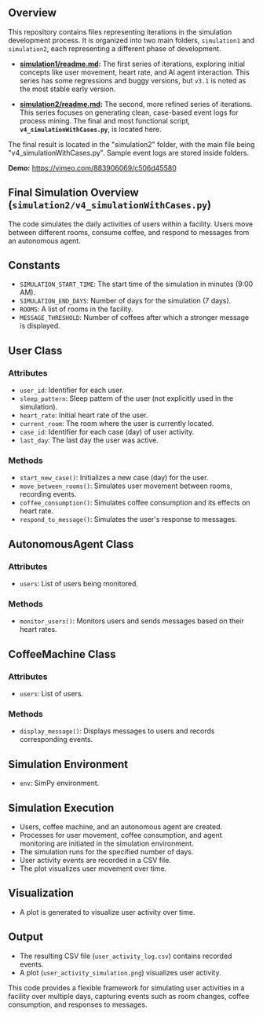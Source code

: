 ## Overview
This repository contains files representing iterations in the simulation development process. It is organized into two main folders, `simulation1` and `simulation2`, each representing a different phase of development.

- **[simulation1/readme.md](./simulation1/readme.md):** The first series of iterations, exploring initial concepts like user movement, heart rate, and AI agent interaction. This series has some regressions and buggy versions, but `v3.1` is noted as the most stable early version.

- **[simulation2/readme.md](./simulation2/readme.md):** The second, more refined series of iterations. This series focuses on generating clean, case-based event logs for process mining. The final and most functional script, **`v4_simulationWithCases.py`**, is located here.

The final result is located in the "simulation2" folder, with the main file being "v4_simulationWithCases.py". Sample event logs are stored inside folders.

**Demo:** https://vimeo.com/883906069/c506d45580

## Final Simulation Overview (`simulation2/v4_simulationWithCases.py`)
The code simulates the daily activities of users within a facility. Users move between different rooms, consume coffee, and respond to messages from an autonomous agent.

## Constants
- `SIMULATION_START_TIME`: The start time of the simulation in minutes (9:00 AM).
- `SIMULATION_END_DAYS`: Number of days for the simulation (7 days).
- `ROOMS`: A list of rooms in the facility.
- `MESSAGE_THRESHOLD`: Number of coffees after which a stronger message is displayed.

## User Class
### Attributes
- `user_id`: Identifier for each user.
- `sleep_pattern`: Sleep pattern of the user (not explicitly used in the simulation).
- `heart_rate`: Initial heart rate of the user.
- `current_room`: The room where the user is currently located.
- `case_id`: Identifier for each case (day) of user activity.
- `last_day`: The last day the user was active.

### Methods
- `start_new_case()`: Initializes a new case (day) for the user.
- `move_between_rooms()`: Simulates user movement between rooms, recording events.
- `coffee_consumption()`: Simulates coffee consumption and its effects on heart rate.
- `respond_to_message()`: Simulates the user's response to messages.

## AutonomousAgent Class
### Attributes
- `users`: List of users being monitored.

### Methods
- `monitor_users()`: Monitors users and sends messages based on their heart rates.

## CoffeeMachine Class
### Attributes
- `users`: List of users.

### Methods
- `display_message()`: Displays messages to users and records corresponding events.

## Simulation Environment
- `env`: SimPy environment.

## Simulation Execution
- Users, coffee machine, and an autonomous agent are created.
- Processes for user movement, coffee consumption, and agent monitoring are initiated in the simulation environment.
- The simulation runs for the specified number of days.
- User activity events are recorded in a CSV file.
- The plot visualizes user movement over time.

## Visualization
- A plot is generated to visualize user activity over time.

## Output
- The resulting CSV file (`user_activity_log.csv`) contains recorded events.
- A plot (`user_activity_simulation.png`) visualizes user activity.

This code provides a flexible framework for simulating user activities in a facility over multiple days, capturing events such as room changes, coffee consumption, and responses to messages.
